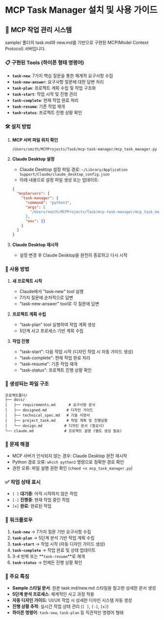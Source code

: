 # MCP Task Manager 설치 및 사용 가이드

## 🚀 MCP 작업 관리 시스템

sample/ 폴더의 task.md와 new.md를 기반으로 구현된 MCP(Model Context Protocol) 서버입니다.

### 📋 구현된 Tools (하이픈 형태 명령어)

- **`task-new`**: 7가지 핵심 질문을 통한 체계적 요구사항 수집
- **`task-new-answer`**: 요구사항 질문에 대한 답변 처리  
- **`task-plan`**: 프로젝트 계획 수립 및 작업 구조화
- **`task-start`**: 작업 시작 및 진행 관리
- **`task-complete`**: 현재 작업 완료 처리
- **`task-resume`**: 기존 작업 재개
- **`task-status`**: 프로젝트 진행 상황 확인

### 🛠️ 설치 방법

1. **MCP 서버 파일 위치 확인**
   ```
   /Users/smith/MCPProjects/Task/mcp-task-manager/mcp_task_manager.py
   ```

2. **Claude Desktop 설정**
   - Claude Desktop 설정 파일 경로: `~/Library/Application Support/Claude/claude_desktop_config.json`
   - 아래 내용으로 설정 파일 생성 또는 업데이트:
   
   ```json
   {
     "mcpServers": {
       "task-manager": {
         "command": "python3",
         "args": [
           "/Users/smith/MCPProjects/Task/mcp-task-manager/mcp_task_manager.py"
         ],
         "env": {}
       }
     }
   }
   ```

3. **Claude Desktop 재시작**
   - 설정 변경 후 Claude Desktop을 완전히 종료하고 다시 시작

### 📱 사용 방법

1. **새 프로젝트 시작**
   - Claude에서 "task-new" tool 실행
   - 7가지 질문에 순차적으로 답변
   - "task-new-answer" tool로 각 질문에 답변

2. **프로젝트 계획 수립**
   - "task-plan" tool 실행하여 작업 계획 생성
   - 5단계 사고 프로세스 기반 계획 수립

3. **작업 진행**
   - "task-start": 다음 작업 시작 (디자인 작업 시 자동 가이드 생성)
   - "task-complete": 현재 작업 완료 처리
   - "task-resume": 기존 작업 재개
   - "task-status": 프로젝트 진행 상황 확인

### 📁 생성되는 파일 구조

```
프로젝트폴더/
├── docs/
│   ├── requirements.md      # 요구사항 문서
│   ├── designed.md         # 디자인 가이드
│   ├── technical_spec.md   # 기술 사양서
│   ├── project_task.md     # 작업 계획 및 진행상황
│   └── design.md          # 디자인 문서 (필요시)
└── claude.md              # 프로젝트 설명 (별도 생성 필요)
```

### 🔧 문제 해결

- MCP 서버가 인식되지 않는 경우: Claude Desktop 완전 재시작
- Python 경로 오류: `which python3` 명령으로 정확한 경로 확인
- 권한 오류: 파일 실행 권한 확인 (`chmod +x mcp_task_manager.py`)

### ✅ 작업 상태 표시

- `[ ]` **대기중**: 아직 시작하지 않은 작업
- `[-]` **진행중**: 현재 작업 중인 작업  
- `[x]` **완료**: 완료된 작업

### 🎯 워크플로우

1. **`task-new`** → 7가지 질문 기반 요구사항 수집
2. **`task-plan`** → 5단계 분석 기반 작업 계획 수립
3. **`task-start`** → 작업 시작 (자동 디자인 가이드 생성)
4. **`task-complete`** → 작업 완료 및 상태 업데이트
5. 3-4 반복 또는 **`task-resume`**로 재개
6. **`task-status`** → 언제든 진행 상황 확인

### 🌟 주요 특징

- **Sample 스타일 문서**: 원본 task.md/new.md 스타일을 참고한 상세한 문서 생성
- **5단계 분석 프로세스**: 체계적인 사고 과정 적용
- **자동 디자인 가이드**: UI/UX 작업 시 상세한 디자인 시스템 자동 생성
- **진행 상황 추적**: 실시간 작업 상태 관리 (`[ ]`, `[-]`, `[x]`)
- **하이픈 명령어**: `task-new`, `task-plan` 등 직관적인 명령어 형태